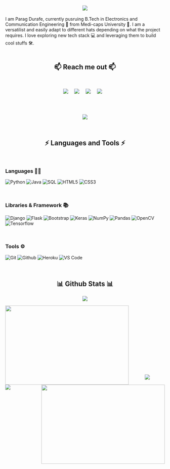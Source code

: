 <h4 align="center">
  <a href="https://git.io/typing-svg">
    <img src="https://readme-typing-svg.herokuapp.com?font=Gemunu+Libre&color=02BCF7&size=35&center=true&width=500&height=75&lines=Hey+There!+%F0%9F%91%8B;I'm+Parag+Durafe+%F0%9F%92%BB.">
  </a>
</h4>

I am Parag Durafe, currently pusruing B.Tech in Electronics and Communication Engineering 📜 from Medi-caps University 🏫.
I am a versatilist and easily adapt to different hats depending on what the project requires. I love exploring new tech stack 💻 and leveraging them to build cool stuffs 🛠️. 
<br><br>

<h2 align="center">📫 Reach me out 📫</h2><br>
<p align="center">
  <a target="_blank"href="https://www.linkedin.com/in/parag-durafe-b991b1191/"><img src="https://img.shields.io/badge/linkedin-%230077B5.svg?&style=for-the-badge&logo=linkedin&logoColor=white" /></a>&nbsp;&nbsp;&nbsp;&nbsp;
  <a href="mailto:paragdurafe@outlook.com?subject=Hello%20Parag,%20From%20Github"><img src="https://img.shields.io/badge/gmail-%23D14836.svg?&style=for-the-badge&logo=gmail&logoColor=white" /></a>&nbsp;&nbsp;&nbsp;&nbsp;
  <a target="_blank"href="https://twitter.com/ParagDurafe"><img src="https://img.shields.io/badge/twitter-%231DA1F2.svg?&style=for-the-badge&logo=twitter&logoColor=white" /></a>&nbsp;&nbsp;&nbsp;&nbsp;
  <a target="_blank"href="https://discord.gg/Parag#0437"><img src="https://img.shields.io/badge/-discord-7289d9?style=for-the-badge&logo=discord&logoColor=ffffff" /></a>&nbsp;&nbsp;&nbsp;&nbsp;

</p>
<br/>
<br>


<p align="center">
<img src="https://activity-graph.herokuapp.com/graph?username=ParagD25&theme=react-dark" />
</p>
<br>

### <h2 align="center">⚡ Languages and Tools ⚡</h2>

<br>

### Languages 👨‍💻

![Python](https://img.shields.io/badge/-python-%230077B5.svg?&style=for-the-badge&logo=python&logoColor=white)
![Java](https://img.shields.io/badge/-Java-FF1C1C.svg?&style=for-the-badge&logo=Java&logoColor=white)
![SQL](https://img.shields.io/badge/SQL-%230077B5.svg?&style=for-the-badge&logo=SQL&logoColor=white)
![HTML5](https://img.shields.io/badge/-HTML5-%23E44D27?style=for-the-badge&logo=html5&logoColor=ffffff)
![CSS3](https://img.shields.io/badge/-CSS3-%231572B6?style=for-the-badge&logo=css3)

<br>

### Libraries & Framework 📚

![Django](https://img.shields.io/badge/-Django-013F2A.svg?&style=for-the-badge&logo=Django&logoColor=white)
![Flask](https://img.shields.io/badge/-Flask-000000?style=for-the-badge&logo=Flask&logoColor=ffffff)
![Bootstrap](https://img.shields.io/badge/-Bootstrap-563D7C?style=for-the-badge&logo=bootstrap&logoColor=ffffff)
![Keras](https://img.shields.io/badge/-Keras-FF0000.svg?&style=for-the-badge&logo=Keras&logoColor=white)
![NumPy](https://img.shields.io/badge/-NumPy-6174FF.svg?&style=for-the-badge&logo=NumPy&logoColor=white)
![Pandas](https://img.shields.io/badge/-Pandas-%23000000?style=for-the-badge&logo=Pandas&logoColor=ffffff)
![OpenCV](https://img.shields.io/badge/-OpenCV-%230077B5.svg?style=for-the-badge&logo=OpenCV&logoColor=ffffff)
![Tensorflow](https://img.shields.io/badge/-Tensorflow-%23E44D27?style=for-the-badge&logo=Tensorflow&logoColor=ffffff)

<br>

### Tools ⚙️

![Git](https://img.shields.io/badge/-Git-000000?style=for-the-badge&logo=git&logoColor=ffffff)
![Github](https://img.shields.io/badge/-Github-444444?style=for-the-badge&logo=github&logoColor=ffffff)
![Heroku](https://img.shields.io/badge/-Heroku-480048.svg?&style=for-the-badge&logo=Heroku&logoColor=white)
![VS Code](http://img.shields.io/badge/-VS%20Code-007ACC?style=for-the-badge&logo=visual-studio-code&logoColor=ffffff)

<br>

### <h2 align="center">📊 Github Stats 📊</h2>
<p align="center">
  <a href="https://github-readme-streak-stats.herokuapp.com/?user=ParagD25&theme=chartreuse-dark&hide_border=true&background=0D1117&stroke=0000">
    <img src="https://github-readme-streak-stats.herokuapp.com/?user=ParagD25&theme=chartreuse-dark&hide_border=true&background=0D1117&stroke=0000"/>  
  </a>

 
<p align="center">
<img align="left" width=390 height=250 src="https://github-readme-stats.vercel.app/api?username=ParagD25&hide=contribs&show_icons=true&theme=github_dark&hide_border=true" />
<img align="right" width=390 height=250 src="https://github-readme-stats.vercel.app/api/top-langs/?username=ParagD25&theme=github_dark&layout=compact&hide_border=true" />
</p>

<br><br><br><br><br><br><br><br><br><br><br><br>

<p align="center">
  <a href="https://github-profile-trophy.vercel.app/?username=ParagD25&theme=darkhub&no-frame=true" target="_blank">
    <img src="https://github-profile-trophy.vercel.app/?username=ParagD25&theme=darkhub&no-frame=true"/>
 </a>
</p>

![](https://komarev.com/ghpvc/?username=ParagD25)<br/>







